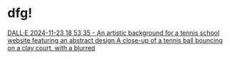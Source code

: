 # dfg!
[DALL·E 2024-11-23 18 53 35 - An artistic background for a tennis school website featuring an abstract design  A close-up of a tennis ball bouncing on a clay court, with a blurred ](https://github.com/user-attachments/assets/0d6a0cb3-97fd-4c9c-ab38-7f74cbef07f8)
